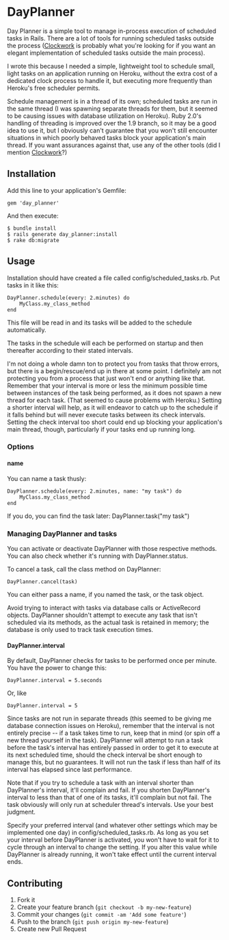 # DayPlanner

Day Planner is a simple tool to manage in-process execution of scheduled tasks in Rails. There are a lot of tools for running scheduled tasks outside the process ([Clockwork](http://rubygems.org/gems/clockwork) is probably what you're looking for if you want an elegant implementation of scheduled tasks outside the main process).

I wrote this because I needed a simple, lightweight tool to schedule small, light tasks on an application running on Heroku, without the extra cost of a dedicated clock process to handle it, but executing more frequently than Heroku's free scheduler permits.

Schedule management is in a thread of its own; scheduled tasks are run in the same thread (I was spawning separate threads for them, but it seemed to be causing issues with database utilization on Heroku). Ruby 2.0's handling of threading is improved over the 1.9 branch, so it may be a good idea to use it, but I obviously can't guarantee that you won't still encounter situations in which poorly behaved tasks block your application's main thread. If you want assurances against that, use any of the other tools (did I mention [Clockwork](http://rubygems.org/gems/clockwork)?)

## Installation

Add this line to your application's Gemfile:

    gem 'day_planner'

And then execute:

    $ bundle install
    $ rails generate day_planner:install
    $ rake db:migrate

## Usage

Installation should have created a file called config/scheduled_tasks.rb. Put tasks in it like this:

    DayPlanner.schedule(every: 2.minutes) do
    	MyClass.my_class_method
    end

This file will be read in and its tasks will be added to the schedule automatically.

The tasks in the schedule will each be performed on startup and then thereafter according to their stated intervals.

I'm not doing a whole damn ton to protect you from tasks that throw errors, but there is a begin/rescue/end up in there at some point. I definitely am not protecting you from a process that just won't end or anything like that. Remember that your interval is more or less the minimum possible time between instances of the task being performed, as it does not spawn a new thread for each task. (That seemed to cause problems with Heroku.) Setting a shorter interval will help, as it will endeavor to catch up to the schedule if it falls behind but will never execute tasks between its check intervals. Setting the check interval too short could end up blocking your application's main thread, though, particularly if your tasks end up running long.

### Options

#### name

You can name a task thusly:

    DayPlanner.schedule(every: 2.minutes, name: "my task") do
        MyClass.my_class_method
    end

If you do, you can find the task later:
    DayPlanner.task("my task")

### Managing DayPlanner and tasks

You can activate or deactivate DayPlanner with those respective methods. You can also check whether it's running with DayPlanner.status.

To cancel a task, call the class method on DayPlanner:

    DayPlanner.cancel(task)

You can either pass a name, if you named the task, or the task object.

Avoid trying to interact with tasks via database calls or ActiveRecord objects. DayPlanner shouldn't attempt to execute any task that isn't scheduled via its methods, as the actual task is retained in memory; the database is only used to track task execution times.

#### DayPlanner.interval

By default, DayPlanner checks for tasks to be performed once per minute. You have the power to change this:

    DayPlanner.interval = 5.seconds

Or, like

    DayPlanner.interval = 5

Since tasks are not run in separate threads (this seemed to be giving me database connection issues on Heroku), remember that the interval is not entirely precise -- if a task takes time to run, keep that in mind (or spin off a new thread yourself in the task). DayPlanner will attempt to run a task before the task's interval has entirely passed in order to get it to execute at its next scheduled time, should the check interval be short enough to manage this, but no guarantees. It will not run the task if less than half of its interval has elapsed since last performance.

Note that if you try to schedule a task with an interval shorter than DayPlanner's interval, it'll complain and fail. If you shorten DayPlanner's interval to less than that of one of its tasks, it'll complain but not fail. The task obviously will only run at scheduler thread's intervals. Use your best judgment.

Specify your preferred interval (and whatever other settings which may be implemented one day) in config/scheduled_tasks.rb. As long as you set your interval before DayPlanner is activated, you won't have to wait for it to cycle through an interval to change the setting. If you alter this value while DayPlanner is already running, it won't take effect until the current interval ends.

## Contributing

1. Fork it
2. Create your feature branch (`git checkout -b my-new-feature`)
3. Commit your changes (`git commit -am 'Add some feature'`)
4. Push to the branch (`git push origin my-new-feature`)
5. Create new Pull Request
